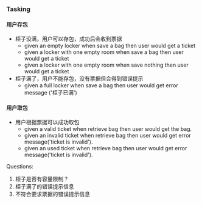 ### Tasking

#### 用户存包

* 柜子没满，用户可以存包，成功后会收到票据
  * given an empty locker when save a bag then user would get a ticket
  * given a locker with one empty room when save a bag then user would get a ticket
  * given a locker with one empty room when save nothing then user would get a ticket  
* 柜子满了，用户不能存包，没有票据但会得到错误提示
  * given a full locker when save a bag then user would get error message ('柜子已满')



#### 用户取包

* 用户根据票据可以成功取包
  * given a valid ticket when retrieve bag then user would get the bag.
  * given an invalid ticket when retrieve bag then user would get error message('ticket is invalid').
  * given an used ticket when retrieve bag then user would get error message('ticket is invalid').







Questions:

1. 柜子是否有容量限制？
2. 柜子满了的错误提示信息
3. 不符合要求票据的错误提示信息